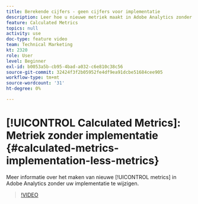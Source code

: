 ```yaml
---
title: Berekende cijfers - geen cijfers voor implementatie
description: Leer hoe u nieuwe metriek maakt in Adobe Analytics zonder uw implementatie te wijzigen.
feature: Calculated Metrics
topics: null
activity: use
doc-type: feature video
team: Technical Marketing
kt: 2320
role: User
level: Beginner
exl-id: b0053a5b-cb95-4bad-a032-c6e810c38c56
source-git-commit: 32424f3f2b05952fe4df9ea91dcbe51684cee905
workflow-type: tm+mt
source-wordcount: '31'
ht-degree: 0%

---
```


# [!UICONTROL Calculated Metrics]: Metriek zonder implementatie {#calculated-metrics-implementation-less-metrics}

Meer informatie over het maken van nieuwe [!UICONTROL metrics] in Adobe Analytics zonder uw implementatie te wijzigen.

>[!VIDEO](https://video.tv.adobe.com/v/25407/?quality=12)
